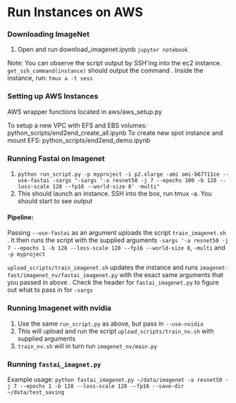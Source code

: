 # Run Instances on AWS

### Downloading ImageNet
1. Open and run download_imagenet.ipynb `jupyter notebook`

Note: You can observe the script output by SSH'ing into the ec2 instance. `get_ssh_command(instance)` should output the command . 
Inside the instance, run: `tmux a -t sess`

### Setting up AWS Instances
AWS wrapper functions located in aws/aws_setup.py

To setup a new VPC with EFS and EBS volumes: python_scripts/end2end_create_all.ipynb
To create new spot instance and mount EFS: python_scripts/end2end_demo.ipynb

### Running Fastai on Imagenet
1. `python run_script.py -p myproject -i p2.xlarge -ami ami-b67711ce --use-fastai -sargs "-sargs '-a resnet50 -j 7 --epochs 100 -b 128 --loss-scale 128 --fp16 --world-size 8' -multi"`
2. This should launch an instance. SSH into the box, run tmux -a. You should start to see output

#### Pipeline:
Passing `--use-fastai` as an argument uploads the script `train_imagenet.sh` . 
It then runs the script with the supplied arguments `-sargs '-a resnet50 -j 7 --epochs 1 -b 128 --loss-scale 128 --fp16 --world-size 8`, `-multi` and `-p myproject`

`upload_scripts/train_imagenet.sh` updates the instance and runs `imagenet-fast/imagenet_nv/fastai_imagenet.py` with the exact same arguments that you passed in above . 
Check the header for `fastai_imagenet.py` to figure out what to pass in for `-sargs`

### Running Imagenet with nvidia
1. Use the same `run_script.py` as above, but pass in `--use-nvidia`
2. This will upload and run the script `upload_scripts/train_nv.sh` with supplied arguments
3. `train_nv.sh` will in turn run `imagenet_nv/main.py`


### Running `fastai_imagnet.py`
Example usage: `python fastai_imagenet.py ~/data/imagenet -a resnet50 -j 7 --epochs 1 -b 128 --loss-scale 128 --fp16 --save-dir ~/data/test_saving`